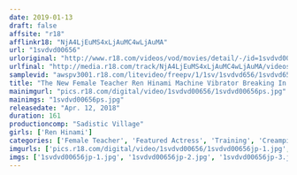 ```yaml
---
date: 2019-01-13
draft: false
affsite: "r18"
afflinkr18: "NjA4LjEuMS4xLjAuMC4wLjAuMA"
url: "1svdvd00656"
urloriginal: "http://www.r18.com/videos/vod/movies/detail/-/id=1svdvd00656"
urlfinal: "http://media.r18.com/track/NjA4LjEuMS4xLjAuMC4wLjAuMA/videos/vod/movies/detail/-/id=1svdvd00656"
samplevid: "awspv3001.r18.com/litevideo/freepv/1/1sv/1svdvd656/1svdvd656_dmb_w.mp4"
title: "The New Female Teacher Ren Hinami Machine Vibrator Breaking In x Lust Awakening Iron Horse Torture x Danger Day Creampie Sex 15 Consecutive Cum Shots And It's All Squirting! Squirting! And More Squirting! 28"
mainimgurl: "pics.r18.com/digital/video/1svdvd00656/1svdvd00656ps.jpg"
mainimgs: "1svdvd00656ps.jpg"
releasedate: "Apr. 12, 2018"
duration: 161
productioncomp: "Sadistic Village"
girls: ['Ren Hinami']
categories: ['Female Teacher', 'Featured Actress', 'Training', 'Creampie', 'Squirting', 'Big Vibrator', 'Hi-Def']
imgurls: ['pics.r18.com/digital/video/1svdvd00656/1svdvd00656jp-1.jpg', 'pics.r18.com/digital/video/1svdvd00656/1svdvd00656jp-2.jpg', 'pics.r18.com/digital/video/1svdvd00656/1svdvd00656jp-3.jpg', 'pics.r18.com/digital/video/1svdvd00656/1svdvd00656jp-4.jpg', 'pics.r18.com/digital/video/1svdvd00656/1svdvd00656jp-5.jpg', 'pics.r18.com/digital/video/1svdvd00656/1svdvd00656jp-6.jpg', 'pics.r18.com/digital/video/1svdvd00656/1svdvd00656jp-7.jpg', 'pics.r18.com/digital/video/1svdvd00656/1svdvd00656jp-8.jpg', 'pics.r18.com/digital/video/1svdvd00656/1svdvd00656jp-9.jpg', 'pics.r18.com/digital/video/1svdvd00656/1svdvd00656jp-10.jpg', 'pics.r18.com/digital/video/1svdvd00656/1svdvd00656jp-11.jpg', 'pics.r18.com/digital/video/1svdvd00656/1svdvd00656jp-12.jpg', 'pics.r18.com/digital/video/1svdvd00656/1svdvd00656jp-13.jpg', 'pics.r18.com/digital/video/1svdvd00656/1svdvd00656jp-14.jpg', 'pics.r18.com/digital/video/1svdvd00656/1svdvd00656jp-15.jpg', 'pics.r18.com/digital/video/1svdvd00656/1svdvd00656jp-16.jpg', 'pics.r18.com/digital/video/1svdvd00656/1svdvd00656jp-17.jpg', 'pics.r18.com/digital/video/1svdvd00656/1svdvd00656jp-18.jpg', 'pics.r18.com/digital/video/1svdvd00656/1svdvd00656jp-19.jpg', 'pics.r18.com/digital/video/1svdvd00656/1svdvd00656jp-20.jpg']
imgs: ['1svdvd00656jp-1.jpg', '1svdvd00656jp-2.jpg', '1svdvd00656jp-3.jpg', '1svdvd00656jp-4.jpg', '1svdvd00656jp-5.jpg', '1svdvd00656jp-6.jpg', '1svdvd00656jp-7.jpg', '1svdvd00656jp-8.jpg', '1svdvd00656jp-9.jpg', '1svdvd00656jp-10.jpg', '1svdvd00656jp-11.jpg', '1svdvd00656jp-12.jpg', '1svdvd00656jp-13.jpg', '1svdvd00656jp-14.jpg', '1svdvd00656jp-15.jpg', '1svdvd00656jp-16.jpg', '1svdvd00656jp-17.jpg', '1svdvd00656jp-18.jpg', '1svdvd00656jp-19.jpg', '1svdvd00656jp-20.jpg']
---
```

